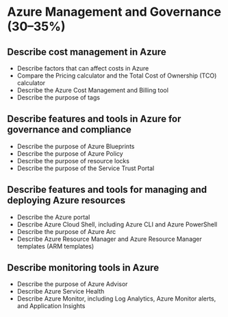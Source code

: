 # Azure Management and Governance (30–35%)

## Describe cost management in Azure

- Describe factors that can affect costs in Azure
- Compare the Pricing calculator and the Total Cost of Ownership (TCO) calculator
- Describe the Azure Cost Management and Billing tool
- Describe the purpose of tags

## Describe features and tools in Azure for governance and compliance

- Describe the purpose of Azure Blueprints
- Describe the purpose of Azure Policy
- Describe the purpose of resource locks
- Describe the purpose of the Service Trust Portal

## Describe features and tools for managing and deploying Azure resources

- Describe the Azure portal
- Describe Azure Cloud Shell, including Azure CLI and Azure PowerShell
- Describe the purpose of Azure Arc
- Describe Azure Resource Manager and Azure Resource Manager templates (ARM templates)

## Describe monitoring tools in Azure

- Describe the purpose of Azure Advisor
- Describe Azure Service Health
- Describe Azure Monitor, including Log Analytics, Azure Monitor alerts, and Application Insights
